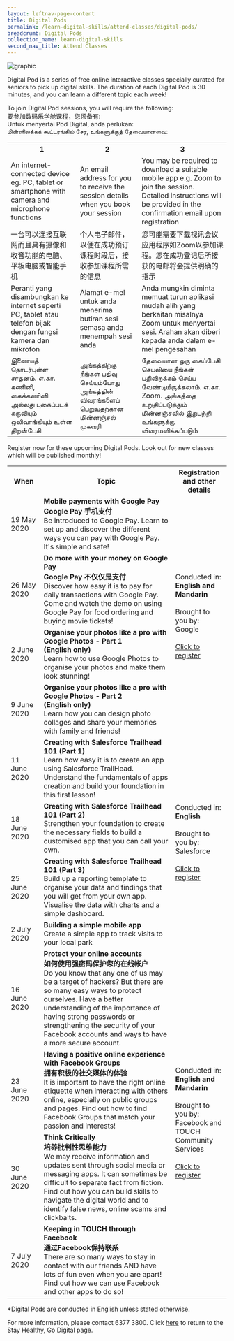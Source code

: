 ```yaml
---
layout: leftnav-page-content
title: Digital Pods
permalink: /learn-digital-skills/attend-classes/digital-pods/
breadcrumb: Digital Pods
collection_name: learn-digital-skills
second_nav_title: Attend Classes
---
```


![graphic](/images/learn-digital-skills/digital-pods.jpg)

Digital Pod is a series of free online interactive classes specially curated for seniors to pick up digital skills. The duration of each Digital Pod is 30 minutes, and you can learn a different topic each week!

To join Digital Pod sessions, you will require the following: <br>要参加数码乐学舱课程，您须备有: <br>Untuk menyertai Pod Digital, anda perlukan: <br>மின்னிலக்கக் கூட்டரங்கில் சேர, உங்களுக்குத் தேவையானவை:

<table>
  <tr>
    <th>1</th>
    <th>2</th>
    <th>3</th>
  </tr>
  <tr>
    <td>An internet-connected device eg. PC, tablet or smartphone with camera and microphone functions</td>
    <td>An email address for you to receive the session details when you book your session</td>
    <td>You may be required to download a suitable mobile app e.g. Zoom to join the session. Detailed instructions will be provided in the confirmation email upon registration</td>
  </tr>
<tr>
  <td>一台可以连接互联网而且具有摄像和收音功能的电脑、平板电脑或智能手机</td>
  <td>个人电子邮件，以便在成功预订课程时段后，接收参加课程所需的信息</td>
  <td>您可能需要下载视讯会议应用程序如Zoom以参加课程。您在成功登记后所接获的电邮将会提供明确的指示</td>
  </tr>
<tr>
  <td>Peranti yang disambungkan ke internet seperti PC, tablet atau telefon bijak dengan fungsi kamera dan mikrofon</td>
  <td>Alamat e-mel untuk anda menerima butiran sesi semasa anda menempah sesi anda</td>
  <td>Anda mungkin diminta memuat turun aplikasi mudah alih yang berkaitan misalnya Zoom untuk menyertai sesi. Arahan akan diberi kepada anda dalam e-mel pengesahan</td>
</tr>
  <tr>
  <td>இணையத் தொடர்புள்ள சாதனம். எ.கா. கணினி, கைக்கணினி அல்லது புகைப்படக் கருவியும் ஒலிவாங்கியும் உள்ள திறன்பேசி</td>
  <td>அங்கத்திற்கு நீங்கள் பதிவு செய்யும்போது அங்கத்தின் விவரங்களைப் பெறுவதற்கான மின்னஞ்சல் முகவரி </td>
  <td>தேவையான ஒரு கைப்பேசி செயலியை நீங்கள் பதிவிறக்கம் செய்ய வேண்டியிருக்கலாம். எ.கா. Zoom. அங்கத்தை உறுதிப்படுத்தும் மின்னஞ்சலில் இதுபற்றி உங்களுக்கு விவரமளிக்கப்படும் </td>
</tr>
</table>

Register now for these upcoming Digital Pods. Look out for new classes which will be published monthly!

<table>
  <tr>
    <th width="15%">When</th>
    <th width="60%">Topic</th>
    <th width="25%">Registration and other details</th>
  </tr>
<tr>
  <td>19 May 2020</td>
  <td><b>Mobile payments with Google Pay<br>Google Pay 手机支付</b> <br>Be introduced to Google Pay. Learn to set up and discover the different ways you can pay with Google Pay. It's simple and safe!</td>
  <td rowspan="4" valign="middle">Conducted in: <b>English and Mandarin</b><br><br>Brought to you by: Google<br><br><a href="https://form.gov.sg/5eae33e62137fe0011d050f7" target="_blank">Click to register</a></td>
  </tr>
<tr>
  <td>26 May 2020</td>
  <td><b>Do more with your money on Google Pay<br>Google Pay 不仅仅是支付</b><br>Discover how easy it is to pay for daily transactions with Google Pay. Come and watch the demo on using Google Pay for food ordering and buying movie tickets!</td>
</tr>
<tr>
  <td>2 June 2020</td>
  <td><b>Organise your photos like a pro with Google Photos - Part 1 <br>(English only)</b><br>Learn how to use Google Photos to organise your photos and make them look stunning!</td>
</tr>
  <tr>
  <td>9 June 2020</td>
  <td><b>Organise your photos like a pro with Google Photos - Part 2 <br>(English only)</b><br>Learn how you can design photo collages and share your memories with family and friends!</td>
</tr>
<tr>
  <td>11 June 2020</td>
  <td><b>Creating with Salesforce Trailhead 101 (Part 1)</b><br>Learn how easy it is to create an app using Salesforce TrailHead. Understand the fundamentals of apps creation and build your foundation in this first lesson!</td>
  <td rowspan="4" valign="middle">Conducted in: <b>English</b><br><br>Brought to you by: Salesforce<br><br><a href="https://form.gov.sg/5eae39e72137fe0011d06977" target="_blank">Click to register</a></td>
  </tr>
<tr>
  <td>18 June 2020</td>
  <td><b>Creating with Salesforce Trailhead 101 (Part 2)</b><br>Strengthen your foundation to create the necessary fields to build a customised app that you can call your own. </td>
</tr>
<tr>
  <td>25 June 2020</td>
  <td><b>Creating with Salesforce Trailhead 101 (Part 3)</b><br>Build up a reporting template to organise your data and findings that you will get from your own app. Visualise the data with charts and a simple dashboard. </td>
</tr>
  <tr>
  <td>2 July 2020</td>
  <td><b>Building a simple mobile app</b><br>Create a simple app to track visits to your local park</td>
</tr>
<tr>
  <td>16 June 2020</td>
  <td><b>Protect your online accounts</b><br><b>如何使用强密码保护您的在线帐户</b><br>Do you know that any one of us may be a target of hackers? But there are so many easy ways to protect ourselves. Have a better understanding of the importance of having strong passwords or strengthening the security of your Facebook accounts and ways to have a more secure account.</td>
  <td rowspan="4" valign="middle">Conducted in: <b>English and Mandarin</b><br><br>Brought to you by: Facebook and TOUCH Community Services<br><br><a href="https://form.gov.sg/5eae3ace2137fe0011d06cfa" target="_blank">Click to register</a></td>
  </tr>
<tr>
  <td>23 June 2020</td>
  <td><b>Having a positive online experience with Facebook Groups</b><br><b>拥有积极的社交媒体的体验</b><br>It is important to have the right online etiquette when interacting with others online, especially on public groups and pages. Find out how to find Facebook Groups that match your passion and interests!</td>
</tr>
<tr>
  <td>30 June 2020</td>
  <td><b>Think Critically</b><br><b>培养批判性思维能力</b><br>We may receive information and updates sent through social media or messaging apps. It can sometimes be difficult to separate fact from fiction. Find out how you can build skills to navigate the digital world and to identify false news, online scams and clickbaits.</td>
</tr>
  <tr>
  <td>7 July 2020</td>
  <td><b>Keeping in TOUCH through Facebook</b><br><b>通过Facebook保持联系</b><br>There are so many ways to stay in contact with our friends AND have lots of fun even when you are apart! Find out how we can use Facebook and other apps to do so!</td>
</tr>
</table>

*Digital Pods are conducted in English unless stated otherwise.

For more information, please contact 6377 3800. Click <a href="https://imsilver.imda.gov.sg/stay-healthy-go-digital/" target="_blank">here</a> to return to the Stay Healthy, Go Digital page.
